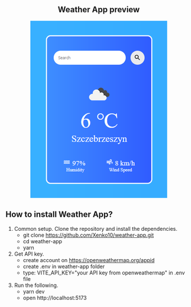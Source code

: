 <div align="center">
    <h2>Weather App preview</h2>
<img src="weather_app_preview.png" alt="Weather App preview">
</div>

## How to install Weather App?

1. Common setup.
   Clone the repository and install the dependencies.
   - git clone https://github.com/Xenko10/weather-app.git
   - cd weather-app
   - yarn
2. Get API key.
   - create account on https://openweathermap.org/appid
   - create .env in weather-app folder
   - type: VITE_API_KEY="your API key from openweathermap" in .env file
3. Run the following.
   - yarn dev
   - open http://localhost:5173
